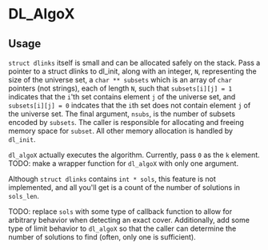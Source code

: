 # DL_AlgoX

## Usage

`struct dlinks` itself is small and can be allocated safely on the stack.
Pass a pointer to a struct dlinks to dl_init, along with an integer, `N`, representing the size of the universe set,
a `char ** subsets` which is an array of `char` pointers (not strings), each of length `N`, such that
`subsets[i][j] = 1` indicates that the `i`'th set contains element `j` of the universe set, and
`subsets[i][j] = 0` indcates that the `i`th set does not contain element `j` of the universe set.  The
final argument, `nsubs`, is the number of subsets encoded by `subsets`.  The caller is responsible for
allocating and freeing memory space for `subset`.  All other memory allocation is handled by `dl_init`.

`dl_algoX` actually executes the algorithm.  Currently, pass `0` as the `k` element.
TODO: make a wrapper function for `dl_algoX` with only one argument.

Although `struct dlinks` contains `int * sols`, this feature is not implemented, and all you'll get is a
count of the number of solutions in `sols_len`.

TODO: replace `sols` with some type of callback function to allow for arbitrary behavior when detecting
an exact cover. Additionally, add some type of limit behavior to `dl_algoX` so that the caller can
determine the number of solutions to find (often, only one is sufficient).

